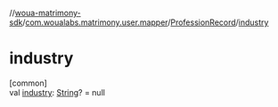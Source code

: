 //[woua-matrimony-sdk](../../../index.md)/[com.woualabs.matrimony.user.mapper](../index.md)/[ProfessionRecord](index.md)/[industry](industry.md)

# industry

[common]\
val [industry](industry.md): [String](https://kotlinlang.org/api/latest/jvm/stdlib/kotlin/-string/index.html)? = null
